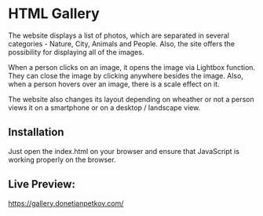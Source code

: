 # HTML Gallery

The website displays a list of photos, which are separated in several categories - Nature, City, Animals and People. Also, the site offers the possibility for displaying all of the images.

When a person clicks on an image, it opens the image via Lightbox function. They can close the image by clicking anywhere besides the image. Also, when a person hovers over an image, there is a scale effect on it. 

The website also changes its layout depending on wheather or not a person views it on a smartphone or on a desktop / landscape view. 

## Installation

Just open the index.html on your browser and ensure that JavaScript is working properly on the browser.

## Live Preview: 

https://gallery.donetianpetkov.com/
